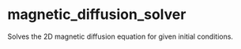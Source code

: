 # magnetic_diffusion_solver
Solves the 2D magnetic diffusion equation for given initial conditions.

